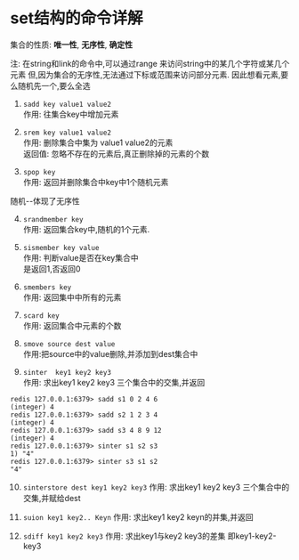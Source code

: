 # set结构的命令详解


集合的性质: **唯一性**, **无序性**, **确定性**

注: 在string和link的命令中,可以通过range 来访问string中的某几个字符或某几个元素 
但,因为集合的无序性,无法通过下标或范围来访问部分元素. 
因此想看元素,要么随机先一个,要么全选  

1. `sadd key value1 value2`  
作用: 往集合key中增加元素

2. `srem key value1 value2`  
作用: 删除集合中集为 value1 value2的元素  
返回值: 忽略不存在的元素后,真正删除掉的元素的个数  

3. `spop key`  
作用: 返回并删除集合中key中1个随机元素

随机--体现了无序性

4. `srandmember key`  
作用: 返回集合key中,随机的1个元素.

5. `sismember key value`  
作用: 判断value是否在key集合中  
是返回1,否返回0

6. `smembers key`  
作用: 返回集中中所有的元素

7. `scard key`  
作用: 返回集合中元素的个数

8. `smove source dest value`  
作用:把source中的value删除,并添加到dest集合中


9. `sinter  key1 key2 key3`  
作用: 求出key1 key2 key3 三个集合中的交集,并返回

```
redis 127.0.0.1:6379> sadd s1 0 2 4 6
(integer) 4
redis 127.0.0.1:6379> sadd s2 1 2 3 4
(integer) 4
redis 127.0.0.1:6379> sadd s3 4 8 9 12
(integer) 4
redis 127.0.0.1:6379> sinter s1 s2 s3
1) "4"
redis 127.0.0.1:6379> sinter s3 s1 s2
"4"
```

10. `sinterstore dest key1 key2 key3`
作用: 求出key1 key2 key3 三个集合中的交集,并赋给dest


11. `suion key1 key2.. Keyn`
作用: 求出key1 key2 keyn的并集,并返回

12. `sdiff key1 key2 key3`
作用: 求出key1与key2 key3的差集
即key1-key2-key3 

